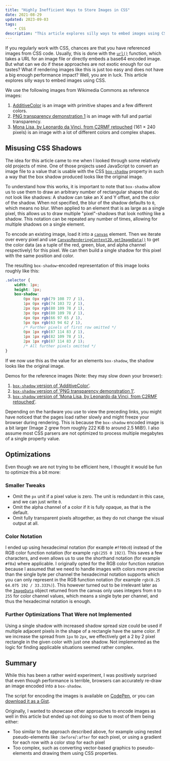 ```yaml
---
title: "Highly Inefficient Ways to Store Images in CSS"
date: 2021-08-29
updated: 2023-09-03
tags:
    - CSS
description: "This article explores silly ways to embed images using CSS."
---
```


If you regularly work with CSS, chances are that you have referenced images from CSS code. Usually, this is done with the [`url()`](https://developer.mozilla.org/en-US/docs/Web/CSS/url_function) function, which takes a URL for an image file or directly embeds a base64 encoded image.
But what can we do if these approaches are not exotic enough for our tastes? What if rendering images like this is just too easy and does not have a big enough performance impact? Well, you are in luck. This article explores silly ways to embed images using CSS.

<!-- more -->

We use the following images from Wikimedia Commons as reference images:

1. [AdditiveColor](https://commons.wikimedia.org/wiki/File:AdditiveColor.svg) is an image with primitive shapes and a few different colors.
2. [PNG transparency demonstration 1](https://commons.wikimedia.org/wiki/File:PNG_transparency_demonstration_1.png) is an image with full and partial transparency.
3. [Mona Lisa, by Leonardo da Vinci, from C2RMF retouched](https://commons.wikimedia.org/wiki/File:Mona_Lisa,_by_Leonardo_da_Vinci,_from_C2RMF_retouched.jpg) (161 × 240 pixels) is an image with a lot of different colors and complex shapes.

## Misusing CSS Shadows

The idea for this article came to me when I looked through some relatively old projects of mine. One of those projects used JavaScript to convert an image file to a value that is usable with the CSS [`box-shadow`](https://developer.mozilla.org/en-US/docs/Web/CSS/box-shadow) property in such a way that the box shadow produced looks like the original image.

To understand how this works, it is important to note that `box-shadow` allow us to use them to draw an arbitrary number of rectangular shapes that do not look like shadows: A shadow can take an X and Y offset, and the color of the shadow. When not specified, the blur of the shadow defaults to `0`, which means no blur. When applied to an element that is as large as a single pixel, this allows us to draw multiple "pixel"-shadows that look nothing like a shadow. This notation can be repeated any number of times, allowing for multiple shadows on a single element.

To encode an existing image, load it into a [`canvas`](https://developer.mozilla.org/en-US/docs/Web/HTML/Element/canvas) element. Then we iterate over every pixel and use [`CanvasRenderingContext2D.getImageData()`](https://developer.mozilla.org/en-US/docs/Web/API/CanvasRenderingContext2D/getImageData) to get the color data (as a tuple of the red, green, blue, and alpha channel respectively) for this pixel. We can then build a single shadow for this pixel with the same position and color.

The resulting `box-shadow`-encoded representation of this image looks roughly like this:

<!-- prettier-ignore -->
```css
.selector {
	width: 1px;
	height: 1px;
	box-shadow:
		0px 0px rgb(79 108 77 / 1),
		1px 0px rgb(74 103 72 / 1),
		2px 0px rgb(80 109 78 / 1),
		3px 0px rgb(80 109 78 / 1),
		4px 0px rgb(66 97 65 / 1),
		5px 0px rgb(63 94 62 / 1),
		/* Further pixels of first row omitted */
		0px 1px rgb(87 114 83 / 1),
		1px 1px rgb(82 109 78 / 1),
		2px 1px rgb(87 114 83 / 1);
		/* All further pixels omitted */
}
```

If we now use this as the value for an elements `box-shadow`, the shadow looks like the original image.

Demos for the reference images (Note: they may slow down your browser):

1. [`box-shadow` version of 'AdditiveColor'](https://apps.rilling.dev/box-shadow-image/demo1.html).
2. [`box-shadow` version of 'PNG transparency demonstration 1'](https://apps.rilling.dev/box-shadow-image/demo2.html).
3. [`box-shadow` version of 'Mona Lisa, by Leonardo da Vinci, from C2RMF retouched'](https://apps.rilling.dev/box-shadow-image/demo3.html).

Depending on the hardware you use to view the preceding links, you might have noticed that the pages load rather slowly and might freeze your browser during rendering. This is because the `box-shadow` encoded image is a bit larger (Image 2 grew from roughly 222 KiB to around 2.5 MiB!). I also assume most CSS parsers are not optimized to process multiple megabytes of a single property value.

## Optimizations

Even though we are not trying to be efficient here, I thought it would be fun to optimize this a bit more:

### Smaller Tweaks

- Omit the `px` unit if a pixel value is zero. The unit is redundant in this case, and we can just write `0`.
- Omit the alpha channel of a color if it is fully opaque, as that is the default.
- Omit fully transparent pixels altogether, as they do not change the visual output at all.

### Color Notation

I ended up using hexadecimal notation (for example `#ff00c0`) instead of the RGB color function notation (for example `rgb(255 0 192)`). This saves a few characters, and even allows us to use the shorthand notation (for example `#f0a`) where applicable.
I originally opted for the RGB color function notation because I assumed that we need to handle images with colors more precise than the single byte per channel the hexadecimal notation supports which you can only represent in the RGB function notation (for example `rgb(0.25 64.075 192 / 33.333%)`). This however turned out to be irrelevant later as the [`ImageData`](https://developer.mozilla.org/en-US/docs/Web/API/ImageData) object returned from the canvas only uses integers from `0` to `255` for color channel values, which means a single byte per channel, and thus the hexadecimal notation is enough.

### Further Optimizations That Were not Implemented

Using a single shadow with increased shadow spread size could be used if multiple adjacent pixels in the shape of a rectangle have the same color. If we increase the spread from `1px` to `2px`, we effectively get a 2 by 2 pixel rectangle in the given color with just one shadow. Not implemented as the logic for finding applicable situations seemed rather complex.

## Summary

While this has been a rather weird experiment, I was positively surprised that even though performance is terrible, browsers can accurately re-draw an image encoded into a `box-shadow`.

The script for encoding the images is available on [CodePen](https://codepen.io/RillingDev/full/xxdrwRe), or you can [download it as a Gist](https://gist.github.com/RillingDev/82a6c6efad4be263ae43ea9d8e2f23a3).

Originally, I wanted to showcase other approaches to encode images as well in this article but ended up not doing so due to most of them being either:

- Too similar to the approach described above, for example using nested pseudo-elements like `:before`/`:after` for each pixel, or using a gradient for each row with a color stop for each pixel
- Too complex, such as converting vector-based graphics to pseudo-elements and drawing them using CSS properties.

